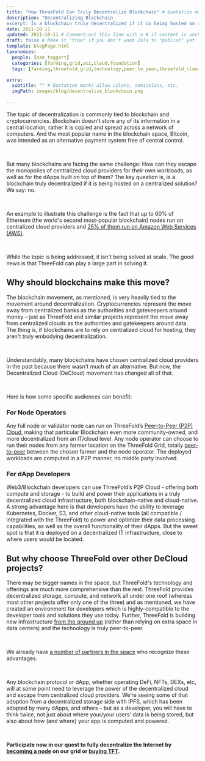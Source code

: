 ```yaml
---
title: "How ThreeFold Can Truly Decentralize Blockchain" # Quotation marks allow colons, semicolons, etc.
description: "Decentralizing Blockchain
excerpt: Is a blockchain truly decentralized if it is being hosted on a centralized solution? We say, no." # Quotation marks allow colons, semicolons, etc.
date: 2021-10-11
updated: 2021-10-11 # Comment-out this line with a # if content is unchanged
draft: false # Make it "true" if you don't want Zola to "publish" yet
template: blogPage.html
taxonomies:
  people: [sam_taggart]
  categories: [farming,grid,aci,cloud,foundation]
  tags: [farming,threefold_grid,technology,peer_to_peer,threefold_cloud]

extra:
  subtitle: "" # Quotation marks allow colons, semicolons, etc.
  imgPath: images/blog/decentralize_blockchain.png
  
---
```


The topic of decentralization is commonly tied to blockchain and cryptocurrencies. Blockchain doesn't store any of its information in a central location, rather it is copied and spread across a network of computers. And the most popular name in the blockchain space, Bitcoin, was intended as an alternative payment system free of central control.

<br/>

But many blockchains are facing the same challenge: How can they escape the monopolies of centralized cloud providers for their own workloads, as well as for the dApps built on top of them? The key question is, is a blockchain truly decentralized if it is being hosted on a centralized solution? We say: no.

<br/>

An example to illustrate this challenge is the fact that up to 60% of Ethereum (the world's second most-popular blockchain) nodes run on centralized cloud providers and [25% of them run on Amazon Web Services (AWS)](https://aws.amazon.com/blockchain/).

<br/>

While the topic is being addressed, it isn't being solved at scale. The good news is that ThreeFold can play a large part in solving it.

## Why should blockchains make this move?

The blockchain movement, as mentioned, is very heavily tied to the movement around decentralization. Cryptocurrencies represent the move away from centralized banks as the authorities and gatekeepers around money – just as ThreeFold and similar projects represent the move away from centralized clouds as the authorities and gatekeepers around data. The thing is, if blockchains are to rely on centralized cloud for hosting, they aren't truly embodying decentralization.

<br/>

Understandably, many blockchains have chosen centralized cloud providers in the past because there wasn't much of an alternative. But now, the Decentralized Cloud (DeCloud) movement has changed all of that.

<br/>

Here is how some specific audiences can benefit:

### For Node Operators

Any full node or validator node can run on ThreeFold’s [Peer-to-Peer (P2P) Cloud](https://cloud.threefold.io/), making that particular Blockchain even more community-owned, and more decentralized from an IT/cloud level. Any node operator can choose to run their nodes from any farmer location on the ThreeFold Grid, totally [peer-to-peer](https://threefold.io/blog/post/what_is_peer_to_peer/) between the chosen farmer and the node operator. The deployed workloads are computed in a P2P manner, no middle party involved.

### For dApp Developers

Web3/Blockchain developers can use ThreeFold’s P2P Cloud - offering both compute and storage - to build and power their applications in a truly decentralized cloud infrastructure, both blockchain-native and cloud-native. A strong advantage here is that developers have the ability to leverage Kubernetes, Docker, S3, and other cloud-native tools (all compatible / integrated with the ThreeFold) to power and optimize their data processing capabilities, as well as the overall functionality of their dApps. But the sweet spot is that it is deployed on a decentralized IT infrastructure, close to where users would be located.

## But why choose ThreeFold over other DeCloud projects?

There may be bigger names in the space, but ThreeFold's technology and offerings are much more comprehensive than the rest. ThreeFold provides decentralized storage, compute, and network all under one roof (whereas most other projects offer only one of the three) and as mentioned, we have created an environment for developers which is highly-compatible to the developer tools and solutions they use today. Further, ThreeFold is building new infrastructure [from the ground up](https://threefold.io/blog/post/an_intro_to_the_threefold_grid/) (rather than relying on extra space in data centers) and the technology is truly peer-to-peer.

<br/>

We already have [a number of partners in the space](https://threefold.io/partners/blockchain) who recognize these advantages.

<br/>

Any blockchain protocol or dApp, whether operating DeFi, NFTs, DEXs, etc, will at some point need to leverage the power of the decentralized cloud and escape from centralized cloud providers. We’re seeing some of that adoption from a decentralized storage side with IPFS, which has been adopted by many dApps, and others – but as a developer, you will have to think twice, not just about where your/your users’ data is being stored, but also about how (and where) your app is computed and powered.

<br/>

**Participate now in our quest to fully decentralize the Internet by [becoming a node](https://threefold.io/farm) on our grid or [buying TFT](https://threefold.io/tft).**
